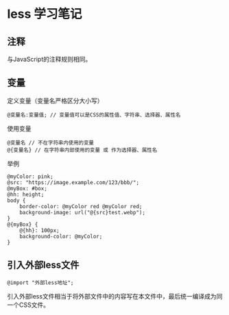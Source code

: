 # less 学习笔记

## 注释

与JavaScript的注释规则相同。

## 变量

定义变量（变量名严格区分大小写）

```less
@变量名:变量值; // 变量值可以是CSS的属性值、字符串、选择器、属性名
```

使用变量

```less
@变量名 // 不在字符串内使用的变量
@{变量名} // 在字符串内部使用的变量 或 作为选择器、属性名
```

举例

```less
@myColor: pink;
@src: "https://image.example.com/123/bbb/";
@myBox: #box;
@hh: height;
body {
    border-color: @myColor red @myColor red;
    background-image: url("@{src}test.webp");
}
@{myBox} {
    @{hh}: 100px;
    background-color: @myColor;
}
```

## 引入外部less文件

```less
@import "外部less地址";
```

引入外部less文件相当于将外部文件中的内容写在本文件中，最后统一编译成为同一个CSS文件。